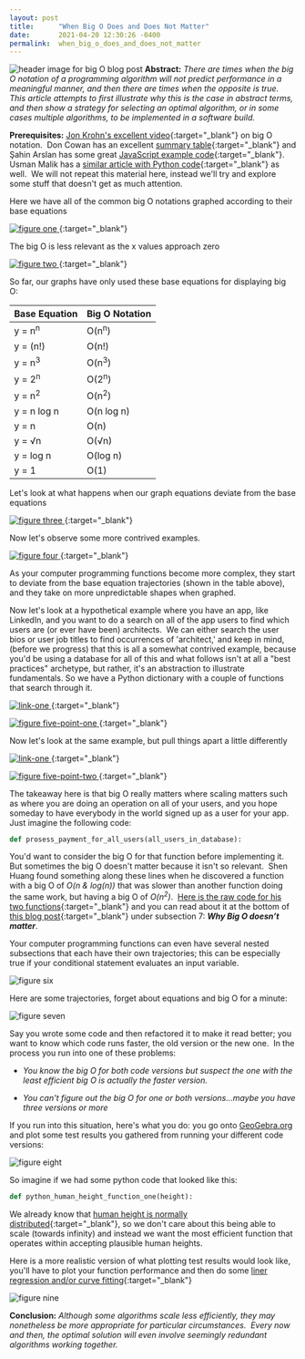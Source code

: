 ```yaml
---
layout: post
title:      "When Big O Does and Does Not Matter"
date:       2021-04-20 12:30:26 -0400
permalink:  when_big_o_does_and_does_not_matter
---
```

![header image for big O blog post](https://i.imgur.com/cUNNt64.jpg)
**Abstract:** *There are times when the big O notation of a programming algorithm will not predict performance in a meaningful manner, and then there are times when the opposite is true.&nbsp;  This article attempts to first illustrate why this is the case in abstract terms, and then show a strategy for selecting an optimal algorithm, or in some cases multiple algorithms, to be implemented in a software build.*

**Prerequisites:** [Jon Krohn's excellent video](https://www.youtube.com/watch?v=5yJ_QLec0Lc){:target="_blank"} on big O notation.&nbsp; Don Cowan has an excellent [summary table](https://www.donkcowan.com/blog/2013/5/11/big-o-notation){:target="_blank"} and Şahin Arslan has some great [JavaScript example code](https://dev.to/humblecoder00/comprehensive-big-o-notation-guide-in-plain-english-using-javascript-3n6m){:target="_blank"}.&nbsp;  Usman Malik has a [similar article with Python code](https://stackabuse.com/big-o-notation-and-algorithm-analysis-with-python-examples/){:target="_blank"} as well.&nbsp;  We will not repeat this material here, instead we'll try and explore some stuff that doesn't get as much attention.&nbsp;

Here we have all of the common big O notations graphed according to their base equations

[
![figure one](https://i.imgur.com/s8ym6sh.png)
](https://www.desmos.com/calculator/zuhpohsbtv){:target="_blank"}

The big O is less relevant as the x values approach zero

[
![figure two](https://i.imgur.com/vntUmT6.png)
](https://www.desmos.com/calculator/pdyismhsil){:target="_blank"}

So far, our graphs have only used these base equations for displaying big O:

|  Base Equation  | Big O Notation |
|--|--|
| y = n<sup>n</sup>   | O(n<sup>n</sup>) |
| y = (n!)| O(n!) |
| y = n<sup>3</sup>| O(n<sup>3</sup>) |
| y = 2<sup>n</sup> | O(2<sup>n</sup>)|
| y = n<sup>2</sup> | O(n<sup>2</sup>)|
| y = n log n | O(n log n)|
| y = n | O(n)|
| y = <span>&#8730;</span>n | O(<span>&#8730;</span>n)|
| y = log n | O(log n)|
| y = 1 | O(1)|

Let's look at what happens when our graph equations deviate from the base equations

[
![figure three](https://i.imgur.com/BrSBwi9.png)
](https://www.desmos.com/calculator/l3448fpf3v){:target="_blank"}

Now let's observe some more contrived examples.

[
![figure four](https://i.imgur.com/fhYXa4L.png)
](https://www.desmos.com/calculator/ttbfaf0beb){:target="_blank"}

As your computer programming functions become more complex, they start to deviate from the base equation trajectories (shown in the table above), and they take on more unpredictable shapes when graphed.

Now let's look at a hypothetical example where you have an app, like LinkedIn, and you want to do a search on all of the app users to find which users are (or ever have been) architects.&nbsp;  We can either search the user bios or user job titles to find occurrences of 'architect,' and keep in mind, (before we progress) that this is all a somewhat contrived example, because you'd be using a database for all of this and what follows isn't at all a "best practices" archetype, but rather, it's an abstraction to illustrate fundamentals.  So we have a Python dictionary with a couple of functions that search through it.&nbsp;

[
![link-one](https://i.imgur.com/MJ4NiLK.png)
](https://replit.com/@Richard_Burd/Big-0-Examples){:target="_blank"}

[
![figure five-point-one](https://i.imgur.com/EONrxOX.png)
](https://www.desmos.com/calculator/nosydzyl3d){:target="_blank"}

Now let's look at the same example, but pull things apart a little differently

[
![link-one](https://i.imgur.com/MJ4NiLK.png)
](https://replit.com/@Richard_Burd/Big-0-Examples){:target="_blank"}

[
![figure five-point-two](https://i.imgur.com/FCwYulo.png)
](https://www.desmos.com/calculator/nosydzyl3d){:target="_blank"}

The takeaway here is that big O really matters where scaling matters such as where you are doing an operation on all of your users, and you hope someday to have everybody in the world signed up as a user for your app.&nbsp;  Just imagine the following code:
```python
def prosess_payment_for_all_users(all_users_in_database):
```
You'd want to consider the big O for that function before implementing it.&nbsp;  But sometimes the big O doesn't matter because it isn't so relevant.&nbsp;  Shen Huang found something along these lines when he discovered a function with a big O of *O(n & log(n))* that was slower than another function doing the same work, but having a big O of *O(n<sup>2</sup>)*.&nbsp;  [Here is the raw code for his two functions](https://trinket.io/python/87a3166026){:target="_blank"} and you can read about it at the bottom of [this blog post](https://www.freecodecamp.org/news/big-o-notation-why-it-matters-and-why-it-doesnt-1674cfa8a23c/#Why-BigO-doesn%E2%80%99t-matter){:target="_blank"} under subsection 7: ***Why Big O doesn’t matter***.&nbsp;

Your computer programming functions can even have several nested subsections that each have their own trajectories; this can be especially true if your conditional statement evaluates an input variable.

![figure six](https://i.imgur.com/pi4rWuR.png)

Here are some trajectories, forget about equations and big O for a minute:

![figure seven](https://i.imgur.com/3N1q2Hv.png)

Say you wrote some code and then refactored it to make it read better; you want to know which code runs faster, the old version or the new one.&nbsp;  In the process you run into one of these problems:

 - *You know the big O for both code versions but suspect the one with the least efficient big O is actually the faster version.*

 - *You can't figure out the big O for one or both versions...maybe you have three versions or more*

If you run into this situation, here's what you do: you go onto [GeoGebra.org](https://www.geogebra.org/?lang=en)  and plot some test results you gathered from running your different code versions:

![figure eight](https://i.imgur.com/PPyfedA.png)

So imagine if we had some python code that looked like this:
```python
def python_human_height_function_one(height):
```
We already know that [human height is normally distributed](https://ourworldindata.org/human-height#height-is-normally-distributed){:target="_blank"}, so we don't care about this being able to scale (towards infinity) and instead we want the most efficient function that operates within accepting plausible human heights.&nbsp;

Here is a more realistic version of what plotting test results would look like, you'll have to plot your function performance and then do some [liner regression and/or curve fitting](https://www.youtube.com/watch?v=TmYl6k4e_AE){:target="_blank"}

![figure nine](https://i.imgur.com/CGcbRtu.png)

**Conclusion:** *Although some algorithms scale less efficiently, they may nonetheless be more appropriate for particular circumstances.&nbsp;  Every now and then, the optimal solution will even involve seemingly redundant algorithms working together.&nbsp;*
